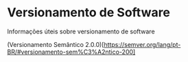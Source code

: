 # Versionamento de Software
Informações úteis sobre versionamento de software


(Versionamento Semântico 2.0.0)[https://semver.org/lang/pt-BR/#versionamento-sem%C3%A2ntico-200]
